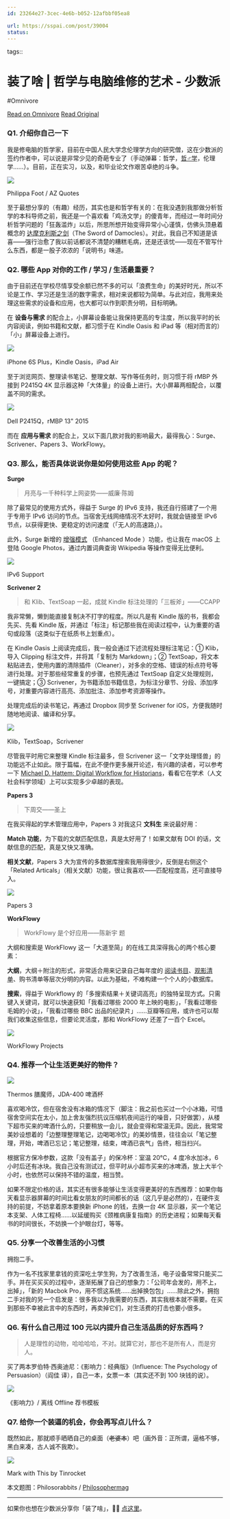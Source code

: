 ```yaml
---
id: 23264e27-3cec-4e6b-b052-12afbbf05ea8

url: https://sspai.com/post/39004
status:
---
```



tags:: 

# 装了啥 | 哲学与电脑维修的艺术 - 少数派
#Omnivore

[Read on Omnivore](https://omnivore.app/me/-1936c9073c4)
[Read Original](https://sspai.com/post/39004)

### Q1\. 介绍你自己一下

我是修电脑的哲学家，目前在中国人民大学念伦理学方向的研究僧，这在少数派的签约作者中，可以说是非常少见的奇葩专业了（手动弹幕：哲学，[哲♂学](https://sspai.com/link?target=https%3A%2F%2Fzh.moegirl.org%2F%25E5%2593%25B2%25E2%2599%2582%25E5%25AD%25A6)，伦理学……）。目前，正在实习，以及，和毕业论文作艰苦卓绝的斗争。  

![](https://proxy-prod.omnivore-image-cache.app/0x0,sNt5c-Fpk0BryMZwGC-lKftARjtB39_PIeu_S2_8k0eI/https://cdnfile.sspai.com/2017/05/12/d3d79481497d2485d833515b0cb91e63.jpg?imageView2/2/format/webp)

Philippa Foot / AZ Quotes

至于最想分享的（有趣）经历，其实也是和哲学有关的：在我没遇到我那做分析哲学的本科导师之前，我还是一个喜欢看「鸡汤文学」的傻青年，而经过一年时间分析哲学问题的「狂轰滥炸」以后，所思所想开始变得异常小心谨慎，仿佛头顶悬着概念的 [达摩克利斯之剑](https://sspai.com/link?target=https%3A%2F%2Fzh.wikipedia.org%2Fwiki%2F%25E8%25BE%25BE%25E6%2591%25A9%25E5%2585%258B%25E5%2588%25A9%25E6%2596%25AF)（The Sword of Damocles）。对此，我自己不知道是该喜——强行治愈了我以前话都说不清楚的糟糕毛病，还是还该忧——现在不管写什么东西，都是一股子浓浓的「说明书」味道。

### Q2\. 哪些 App 对你的工作 / 学习 / 生活最重要？  

由于目前还在学校尽情享受余额已然不多的可以「浪费生命」的美好时光，所以不论是工作、学习还是生活的数字需求，相对来说都较为简单。与此对应，我用来处理这些需求的设备和应用，也大都可以作到职责分明，目标明确。

在 **设备与需求** 的配合上，小屏幕设备能让我保持更高的专注度，所以我平时的长内容阅读，例如书籍和文献，都习惯于在 Kindle Oasis 和 iPad 等（相对而言的）「小」屏幕设备上进行。

![](https://proxy-prod.omnivore-image-cache.app/0x0,sjPpjzVojDt27qkZAC_MjYvqX1F01VB1aBke4qh0C8AA/https://cdnfile.sspai.com/2017/04/30/c92f56e529083c78de87095e7c8657b8.png?imageView2/2/format/webp)

iPhone 6S Plus，Kindle Oasis，iPad Air

至于浏览网页、整理读书笔记、整理文献、写作等任务时，则习惯于将 rMBP 外接到 P2415Q 4K 显示器这种「大体量」的设备上进行。大小屏幕两相配合，以覆盖不同的需求。

![](https://proxy-prod.omnivore-image-cache.app/0x0,shHe4uWYEZGxzUSxEOzi8_4Nh16-xBjI61OeID69lP30/https://cdnfile.sspai.com/2017/04/30/44d2b5d48b86019ff6a227b5e35198a3.png?imageView2/2/format/webp)

Dell P2415Q，rMBP 13" 2015

而在 **应用与需求** 的配合上，又以下面几款对我的影响最大，最得我心：Surge、Scrivener、Papers 3、WorkFlowy。

### Q3\. 那么，能否具体说说你是如何使用这些 App 的呢？

**Surge**

> 月亮与一千种科学上网姿势——威廉·陈姆

除了最常见的使用方式外，得益于 Surge 的 IPv6 支持，我还自行搭建了一个用于专用于 IPv6 访问的节点。当宿舍无线网络情况不太好时，我就会链接至 IPv6 节点，以获得更快、更稳定的访问速度（「无人的高速路」）。

此外，Surge 新增的 [增强模式](https://sspai.com/link?target=https%3A%2F%2Fmedium.com%2F%40scomper%2Fsurge-%25E7%259A%2584%25E5%25A2%259E%25E5%25BC%25BA%25E6%25A8%25A1%25E5%25BC%258F-tun-cc0aaad86ff5) （Enhanced Mode ）功能，也让我在 macOS 上登陆 Google Photos，通过内置词典查询 Wikipedia 等操作变得无比便利。  

![](https://proxy-prod.omnivore-image-cache.app/0x0,sM6H8c6lxaPjwV8SeDey4cmDfIJDc24jBDnDbHKaywfc/https://cdnfile.sspai.com/2017/05/01/32b6dc214e93053ba8b2f327e4c1f5a8.png?imageView2/2/format/webp)

IPv6 Support

**Scrivener 2**

> 和 Klib、TextSoap 一起，成就 Kindle 标注处理的「三板斧」——CCAPP

我非常懒，懒到能直接复制决不打字的程度。所以凡是有 Kindle 版的书，我都会先买、先看 Kindle 版，并通过「标注」标记那些我在阅读过程中，认为重要的语句或段落（这类似于在纸质书上划重点）。

在 Kindle Oasis 上阅读完成后，我一般会通过下述流程处理标注笔记：① Klib，导入 Clipping 标注文件，并将其「复制为 Markdown」；② TextSoap，将文本粘贴进去，使用内置的清除插件（Cleaner），对多余的空格、错误的标点符号等进行处理。对于那些经常重复的步骤，也预先通过 TextSoap 自定义处理规则，一键搞定；③ Scrivener，为书籍添加书籍信息，为标注分章节、分段、添加序号，对重要内容进行高亮、添加批注、添加参考资源等操作。

处理完成后的读书笔记，再通过 Dropbox 同步至 Scrivener for iOS，方便我随时随地地阅读、编译和分享。

![](https://proxy-prod.omnivore-image-cache.app/0x0,slvpYiQSGZRpiYyN5CpywvgFq9QdqejRj-sNB8AENLYI/https://cdnfile.sspai.com/2017/05/01/9ba3d56b045350e867aca6387a9cac13.png?imageView2/2/format/webp)

Klib，TextSoap，Scrivener

尽管我平时用它来整理 Kindle 标注最多，但 Scrivener 这一「文字处理怪兽」的功能远不止如此。限于篇幅，在此不便作更多展开论述，有兴趣的读者，可以参考一下 [Michael D. Hattem: Digital Workflow for Historians](https://sspai.com/link?target=https%3A%2F%2Fearlyamericanists.com%2F2013%2F06%2F18%2Fdigital-workflow-for-historians%2F)，看看它在学术（人文社会科学领域）上可以实现多少卓越的表现。  

**Papers 3**  

> 下周交——圣上

在我买得起的学术管理应用中，Papers 3 对我这只 **文科生** 来说最好用：

**Match 功能**，为下载的文献匹配信息，真是太好用了！如果文献有 DOI 的话，文献信息的匹配，真是又快又准确。

**相关文献**，Papers 3 大为宣传的多数据库搜索我用得很少，反倒是右侧这个「Related Articals」（相关文献）功能，很让我喜欢——匹配程度高，还可直接导入。

![](https://proxy-prod.omnivore-image-cache.app/0x0,sO8bxLYaowhctyOsQLDl11RgXmaEHih1oR5_jbxbfUbY/https://cdnfile.sspai.com/2017/05/01/2b3326a1ef42f0cf7496f1a4eb4e4aef.png?imageView2/2/format/webp)

Papers 3

**WorkFlowy**  

> WorkFlowy 是个好应用——陈新宇 题

大纲和搜索是 WorkFlowy 这一「大道至简」的在线工具深得我心的两个核心要素：

**大纲**，大纲＋附注的形式，非常适合用来记录自己每年度的 [阅读书目](https://sspai.com/link?target=https%3A%2F%2Fworkflowy.com%2Fs%2FFH0V.gicvDm4df0)、[观影清单](https://sspai.com/link?target=https%3A%2F%2Fworkflowy.com%2Fs%2FFH0V.8NERGcYSZ9)、购书清单等层次分明的内容。以此为基础，不难构建一个个人的小数据库。

**搜索**，得益于 Workflowy 的「多搜索结果＋关键词高亮」的独特呈现方式。只需键入关键词，就可以快速获知「我看过哪些 2000 年上映的电影」，「我看过哪些毛姆的小说」，「我看过哪些 BBC 出品的纪录片」……豆瓣等应用，或许也可以帮我们收集这些信息，但要论灵活度，那和 WorkFlowy 还差了一百个 Excel。

![](https://proxy-prod.omnivore-image-cache.app/0x0,sHn3D2BR5sy-WnPN6rjIc9ftPK8PYO3Oak_qhjHSiwMY/https://cdnfile.sspai.com/2017/05/01/12113bf71ffab20b5e51c09a5d84d8bf.png?imageView2/2/format/webp)

WorkFlowy Projects

### Q4\. 推荐一个让生活更美好的物件？

![](https://proxy-prod.omnivore-image-cache.app/0x0,smOU44OKJksO3IeD3CORqWiHxNqdKlm0NwkR8C0VwNio/https://cdnfile.sspai.com/2017/04/30/e5c558e65707225fed958b7ae935ed90.jpg?imageView2/2/format/webp)

Thermos 膳魔师，JDA-400 啤酒杯

喜欢喝冷饮，但在宿舍没有冰箱的情况下（脚注：我之前也买过一个小冰箱，可惜宿舍空间实在太小，加上舍友强烈抗议压缩机夜间运行的噪音，只好做罢），从楼下超市买来的啤酒什么的，只要稍放一会儿，就会变得和常温无异。因此，我常常美妙设想着的「边整理整理笔记，边喝喝冷饮」的美妙情景，往往会以「笔记整理，开始，啤酒已忘记；笔记整理，结束，啤酒已丧气」告终，相当扫兴。  

根据官方保冷参数，这款「没有盖子」的保冷杯：室温 20℃，4 度冷水加冰，6 小时后还有冰块。我自己没有测试过，但平时从小超市买来的冰啤酒，放上大半个小时，也依然可以保持不错的温度，相当赞。

如果不限定价格的话，其实还有很多能够让生活变得更美好的东西推荐：如果你每天看显示器屏幕的时间比看女朋友的时间都长的话（这几乎是必然的），在硬件支持的前提，不妨拿着原本要换新 iPhone 的钱，去换一台 4K 显示器，买一个笔记本支架、人体工程椅……以延缓购买《颈椎病康复指南》的历史进程；如果每天看书的时间很长，不妨换一个护眼台灯，等等。

### Q5\. 分享一个改善生活的小习惯

拥抱二手。

作为一名不找家里拿钱的资深吃土学生狗，为了改善生活，电子设备常常只能买二手。并在买买买的过程中，逐渐拓展了自己的想象力：「公司年会发的，用不上，出掉」，「新的 Macbok Pro，用不惯这系统……出掉换包包」……除此之外，拥抱二手对我的另一个启发是：很多我以为我需要的东西，其实我根本就不需要。在买到那些不幸被此言中的东西时，再卖掉它们，对生活费的打击也要小很多。

### Q6\. 有什么自己用过 100 元以内提升自己生活品质的好东西吗？

> 人是理性的动物，哈哈哈哈，不对。就算它对，那也不是所有人，而是穷人。

买了两本罗伯特·西奥迪尼：《影响力：经典版》（Influence: The Psychology of Persuasion）（阎佳 译），自己一本，女票一本（其实还不到 100 块钱的说）。

![](https://proxy-prod.omnivore-image-cache.app/0x0,sSbt4ofbzCPnVosNNnW0mbZK0Da0dRm6X7JvYY8_8Ebo/https://cdnfile.sspai.com/2017/05/01/76c3d7d2c6b28eda849945945f153361.png?imageView2/2/format/webp)

《影响力》/ 离线 Offline 荐书模板

### Q7\. 给你一个装逼的机会，你会再写点儿什么？

既然如此，那就顺手晒晒自己的桌面（~~老婆本~~）吧（画外音：正所谓，逼格不够，黑白来凑，古人诚不我欺）。

![](https://proxy-prod.omnivore-image-cache.app/0x0,sZQEbw_nB9RChd115CX-hKlwZtGZMk0Bfh00Obz4mZuY/https://cdnfile.sspai.com/2017/05/01/c62a3c1f3856b209d922ac768d4e2ef4.jpg?imageView2/2/format/webp)

Mark with This by Tinrocket

本文题图：Philosorabbits / [Philosophermag](https://sspai.com/link?target=http%3A%2F%2Fwww.philosophersmag.com%2Fimages%2Frabbits%2Fphilosorabbits5.jpg)

---

如果你也想在少数派分享你「装了啥」，🙋🏻 [点这里](https://sspai.com/post/38946)。

